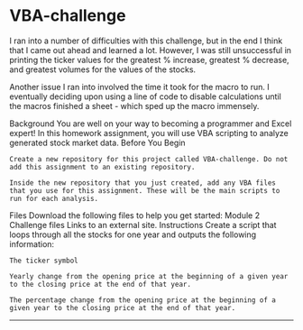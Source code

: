 # VBA-challenge


I ran into a number of difficulties with this challenge, but in the end I think that I came out ahead and learned a lot. However, I was still unsuccessful in printing the ticker values for the                   greatest % increase, greatest % decrease, and greatest volumes for the values of the stocks.

Another issue I ran into involved the time it took for the macro to run. I eventually deciding upon using a line of code to disable calculations until the macros finished a sheet - which sped up the             macro immensely.


Background
You are well on your way to becoming a programmer and Excel expert! In this homework assignment, you will use VBA scripting to analyze generated stock market data.
Before You Begin

    Create a new repository for this project called VBA-challenge. Do not add this assignment to an existing repository.

    Inside the new repository that you just created, add any VBA files that you use for this assignment. These will be the main scripts to run for each analysis.

Files
Download the following files to help you get started:
Module 2 Challenge files
Links to an external site.
Instructions
Create a script that loops through all the stocks for one year and outputs the following information:

    The ticker symbol

    Yearly change from the opening price at the beginning of a given year to the closing price at the end of that year.

    The percentage change from the opening price at the beginning of a given year to the closing price at the end of that year.

***********************************
